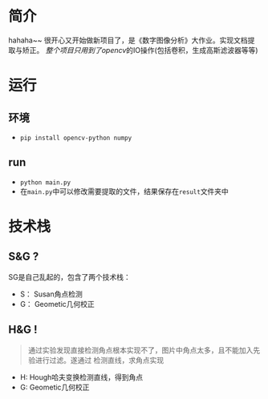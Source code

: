 # 简介
hahaha~~ 很开心又开始做新项目了，是《数字图像分析》大作业。实现文档提取与矫正。
*整个项目只用到了opencv*的IO操作(包括卷积，生成高斯滤波器等等) 

# 运行
## 环境
- `pip install opencv-python numpy`
## run
- `python main.py`
- 在`main.py`中可以修改需要提取的文件，结果保存在`result`文件夹中

# 技术栈
## S&G ?
SG是自己乱起的，包含了两个技术栈：
- S： Susan角点检测
- G： Geometic几何校正

## H&G !
> 通过实验发现直接检测角点根本实现不了，图片中角点太多，且不能加入先验进行过滤。遂通过
检测直线，求角点实现 

- H: Hough哈夫变换检测直线，得到角点
- G: Geometic几何校正


